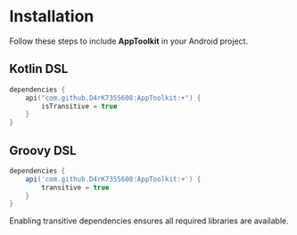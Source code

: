 # Installation

Follow these steps to include **AppToolkit** in your Android project.

## Kotlin DSL
```kotlin
dependencies {
    api("com.github.D4rK7355608:AppToolkit:+") {
        isTransitive = true
    }
}
```

## Groovy DSL
```groovy
dependencies {
    api('com.github.D4rK7355608:AppToolkit:+') {
        transitive = true
    }
}
```

Enabling transitive dependencies ensures all required libraries are available.
